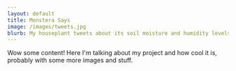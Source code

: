 ```yaml
---
layout: default
title: Monstera Says
image: /images/tweets.jpg
blurb: My houseplant tweets about its soil moisture and humidity levels several times daily.
---
```

Wow some content! Here I'm talking about my project and how cool it is,
probably with some more images and stuff.

